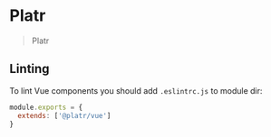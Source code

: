 # Platr

> Platr

## Linting

To lint Vue components you should add `.eslintrc.js` to module dir:

```js
module.exports = {
  extends: ['@platr/vue']
}
```
